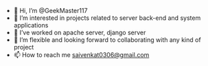 - 👋 Hi, I’m @GeekMaster117
- 👀 I’m interested in projects related to server back-end and system applications
- 🌱 I’ve worked on apache server, django server
- 💞️ I’m flexible and looking forward to collaborating with any kind of project
- 📫 How to reach me saivenkat0306@gmail.com
